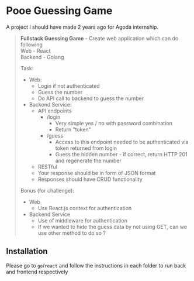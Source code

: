 # Pooe Guessing Game

A project I should have made 2 years ago for Agoda internship.

> **Fullstack Guessing Game** - Create web application which can do following  
> Web - React  
> Backend - Golang
>
> Task:
>
> - Web:
>   - Login if not authenticated
>   - Guess the number
>   - Do API call to backend to guess the number
> - Backend Service:
>   - API endpoints
>     - /login
>       - Very simple yes / no with password combination
>       - Return "token"
>     - /guess
>       - Access to this endpoint needed to be authenticated via token returned from login
>       - Guess the hidden number - if correct, return HTTP 201 and regenerate the number
>   - RESTful
>   - Your response should be in form of JSON format
>   - Responses should have CRUD functionality
>
> Bonus (for challenge):
>
> - Web
>   - Use React.js context for authentication
> - Backend Service
>   - Use of middleware for authentication
>   - If we wanted to hide the guess data by not using GET, can we use other method to do so ?

## Installation

Please go to `go`/`react` and follow the instructions in each folder to run back and frontend respectively
